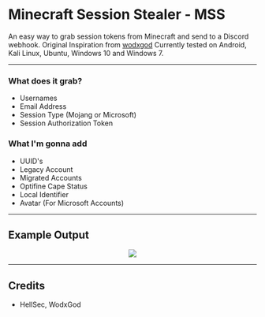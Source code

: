 
# Minecraft Session Stealer - MSS
  An easy way to grab session tokens from Minecraft and send to a Discord webhook.
  Original Inspiration from [wodxgod](https://github.com/wodxgod/Minecraft-Session-Token-Stealer)
  Currently tested on Android, Kali Linux, Ubuntu, Windows 10 and Windows 7. 

-------------------------

### What does it grab?
- Usernames
- Email Address
- Session Type (Mojang or Microsoft)
- Session Authorization Token

### What I'm gonna add
- UUID's
- Legacy Account
- Migrated Accounts
- Optifine Cape Status
- Local Identifier
- Avatar (For Microsoft Accounts)

-------------------------

## Example Output
  <div align="center">
    <p><img src="https://i.imgur.com/AHwYgjD.png"></p>
  </div>
  
-------------------------

## Credits
- HellSec, WodxGod
